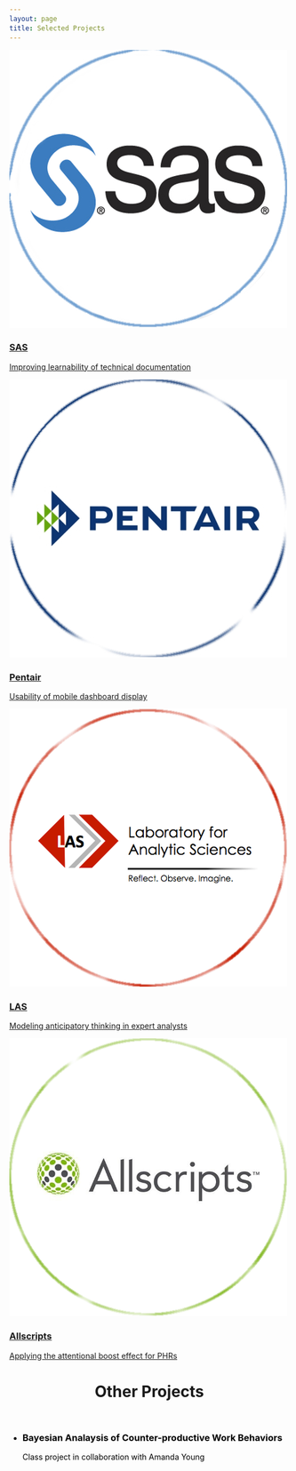 ```yaml
---
layout: page
title: Selected Projects
---
```

<div class = "Row">
    <div class = "Column">
        <div class="ih-item circle colored effect6 scale_up" margin-right="0"><a href="/projects/SAS">
            <div><img src="/projects/img/sas_logo.jpg" alt="img"></div>
            <div class="info sas">
                <h3>SAS</h3>
                <p>Improving learnability of technical documentation</p>
            </div>
        </a>
        </div>
    </div>
    <div class = "Column">
        <div class="ih-item circle colored effect6 scale_up"><a href="/projects/pentair">
            <div><img src="/projects/img/pentair.jpg" alt="img"></div>
            <div class="info pentair">
                <h3>Pentair</h3>
                <p>Usability of mobile dashboard display</p>
            </div>
        </a>
        </div>
    </div>
    <div class = "Column">
    <div class="ih-item circle colored effect6 scale_up"><a href="/projects/LAS">
        <div><img src="/projects/img/las_logo.png" alt="img"></div>
        <div class="info las">
            <h3>LAS</h3>
            <p>Modeling anticipatory thinking in expert analysts</p>
        </div>
        </a>
        </div>
    </div>
</div>
<div class = "Row">
    <div class = "Column">
    <div class="ih-item circle colored effect6 scale_up"><a href="/projects/allscripts">
        <div><img src="/projects/img/allscripts.png" alt="img"></div>
        <div class="info allscripts">
            <h3>Allscripts</h3>
            <p>Applying the attentional boost effect for PHRs</p>
        </div>
        </a>
        </div>
    </div>
    <div class = "Column">
    </div>
    <div class = "Column">
    </div>
</div>

<header class="post-header">
  <h1> Other Projects </h1>
</header>

<div>
  <ul class = 'project'>
    <a href="/projects/BayesCWB.pdf" style="color: #000000; text-decoration: none;">
    <li class = 'projectli projecthover'>
      <h3>Bayesian Analaysis of Counter-productive Work Behaviors</h3>
      <p>Class project in collaboration with Amanda Young</p>
    </li></a>
  </ul>
</div>
